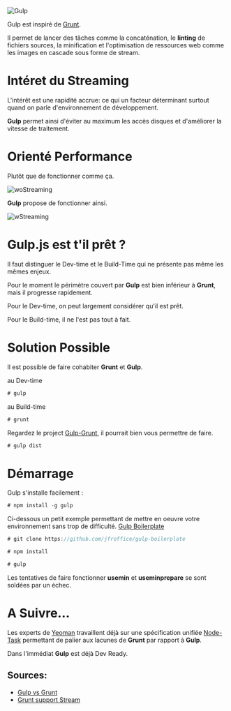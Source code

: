 ![Gulp](md/img/gulp.png)

Gulp est inspiré de [Grunt](http://blog.jfroffice.me/#grunt).

Il permet de lancer des tâches comme la concaténation, le __linting__ de fichiers sources, la minification et l'optimisation de ressources web comme les images en cascade sous forme de stream.

Intéret du Streaming
====================

L'intérêt est une rapidité accrue: ce qui un facteur déterminant surtout quand on parle d'environnement de développement.

__Gulp__ permet ainsi d'éviter au maximum les accès disques et d'améliorer la vitesse de traitement.

Orienté Performance
===================

Plutôt que de fonctionner comme ça.

![woStreaming](http://i.imgur.com/oeCGJUS.png)

__Gulp__ propose de fonctionner ainsi.

![wStreaming](http://i.imgur.com/B0B77QN.png)

Gulp.js est t'il prêt ?
==================

Il faut distinguer le Dev-time et le Build-Time qui ne présente pas même les mêmes enjeux.

Pour le moment le périmètre couvert par __Gulp__ est bien inférieur à __Grunt__, mais il progresse rapidement.

Pour le Dev-time, on peut largement considérer qu'il est prêt.

Pour le Build-time, il ne l'est pas tout à fait.

Solution Possible
=================

Il est possible de faire cohabiter __Grunt__ et __Gulp__.

au Dev-time

```javascript
# gulp
```

au Build-time

```javascript
# grunt
```

Regardez le project [Gulp-Grunt](https://github.com/gratimax/gulp-grunt), il pourrait bien vous permettre de faire.
```javascript
# gulp dist
```

Démarrage
=========

Gulp s'installe facilement :

```javascript
# npm install -g gulp
```

Ci-dessous un petit exemple permettant de mettre en oeuvre votre environnement sans trop de difficulté.
[Gulp Boilerplate](https://github.com/jfroffice/gulp-boilerplate)
```javascript
# git clone https://github.com/jfroffice/gulp-boilerplate
```

```javascript
# npm install
```
```javascript
# gulp
```

Les tentatives de faire fonctionner __usemin__ et __useminprepare__ se sont soldées par un échec.

A Suivre...
===========

Les experts de [Yeoman](http://yeoman.io/) travaillent déjà sur une spécification unifiée [Node-Task](https://github.com/node-task/spec) permettant de palier aux lacunes de __Grunt__ par rapport à __Gulp__.

Dans l'immédiat __Gulp__ est déjà Dev Ready.

Sources:
--------
- [Gulp vs Grunt](http://markdalgleish.github.io/presentation-build-wars-gulp-vs-grunt/)
- [Grunt support Stream](https://github.com/gruntjs/grunt/issues/1000)